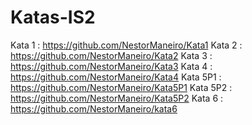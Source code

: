# Katas-IS2

Kata 1 : https://github.com/NestorManeiro/Kata1
Kata 2 : https://github.com/NestorManeiro/Kata2
Kata 3 : https://github.com/NestorManeiro/Kata3
Kata 4 : https://github.com/NestorManeiro/Kata4
Kata 5P1 : https://github.com/NestorManeiro/Kata5P1
Kata 5P2 : https://github.com/NestorManeiro/Kata5P2
Kata 6 : https://github.com/NestorManeiro/kata6
